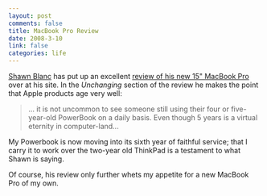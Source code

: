 ```yaml
--- 
layout: post
comments: false
title: MacBook Pro Review
date: 2008-3-10
link: false
categories: life
---
```

<a href="http://shawnblanc.net" title="shawnblanc.net">Shawn Blanc</a> has put up an excellent <a href="http://shawnblanc.net/2008/review-macbook-pro/" title="MacBook Pro Review">review of his new 15" MacBook Pro</a> over at his site.  In the <em>Unchanging</em> section of the review he makes the point that Apple products age very well:
<blockquote>... it is not uncommon to see someone still using their four or five-year-old PowerBook on a daily basis. Even though 5 years is a virtual eternity in computer-land...</blockquote>
My Powerbook is now moving into its sixth year of faithful service; that I carry it to work over the two-year old ThinkPad is a testament to what Shawn is saying.

Of course, his review only further whets my appetite for a new MacBook Pro of my own.
